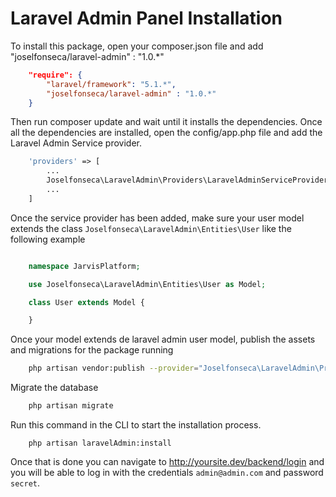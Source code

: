# Laravel Admin Panel Installation

To install this package, open your composer.json file and add "joselfonseca/laravel-admin" : "1.0.*"

```json
    "require": {
        "laravel/framework": "5.1.*",
        "joselfonseca/laravel-admin" : "1.0.*"
    }
```
Then run composer update and wait until it installs the dependencies.
Once all the dependencies are installed, open the config/app.php file and add the Laravel Admin Service provider.

```php
    'providers' => [
        ...
        Joselfonseca\LaravelAdmin\Providers\LaravelAdminServiceProvider::class,
        ...
    ]
```

Once the service provider has been added, make sure your user model extends the class `Joselfonseca\LaravelAdmin\Entities\User` like the following example

```php

    namespace JarvisPlatform;

    use Joselfonseca\LaravelAdmin\Entities\User as Model;

    class User extends Model {

    }

```

Once your model extends de laravel admin user model, publish the assets and migrations for the package running

```bash
    php artisan vendor:publish --provider="Joselfonseca\LaravelAdmin\Providers\LaravelAdminServiceProvider"
```

Migrate the database

```php
    php artisan migrate
```

Run this command in the CLI to start the installation process.

```
    php artisan laravelAdmin:install
```

Once that is done you can navigate to http://yoursite.dev/backend/login and you will be able to log in with the credentials `admin@admin.com` and password `secret`.